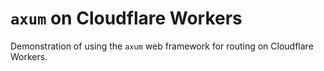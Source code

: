# `axum` on Cloudflare Workers

Demonstration of using the `axum` web framework for routing on Cloudflare Workers.
